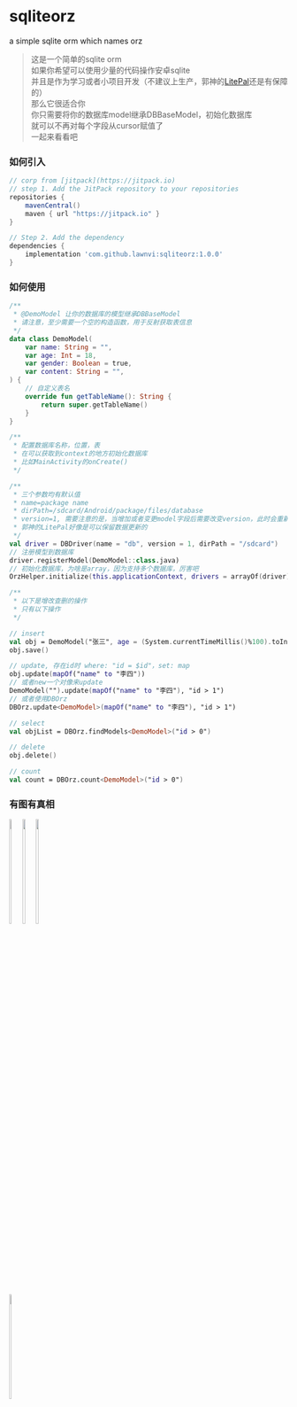 # sqliteorz

a simple sqlite orm which names orz

> 这是一个简单的sqlite orm  
> 如果你希望可以使用少量的代码操作安卓sqlite   
> 并且是作为学习或者小项目开发（不建议上生产，郭神的[LitePal](https://github.com/guolindev/LitePal)还是有保障的）  
> 那么它很适合你   
> 你只需要将你的数据库model继承DBBaseModel，初始化数据库   
> 就可以不再对每个字段从cursor赋值了   
> 一起来看看吧  
  
  
  
### 如何引入
```groovy
// corp from [jitpack](https://jitpack.io)
// step 1. Add the JitPack repository to your repositories
repositories {
    mavenCentral()
    maven { url "https://jitpack.io" }
}

// Step 2. Add the dependency
dependencies {
    implementation 'com.github.lawnvi:sqliteorz:1.0.0'
}

```
  
  
  
### 如何使用
```kotlin
/**
 * @DemoModel 让你的数据库的模型继承DBBaseModel
 * 请注意，至少需要一个空的构造函数，用于反射获取表信息
 */
data class DemoModel(
    var name: String = "",
    var age: Int = 18,
    var gender: Boolean = true,
    var content: String = "",
) {
    // 自定义表名
    override fun getTableName(): String {
        return super.getTableName()
    }
}

/**
 * 配置数据库名称，位置，表
 * 在可以获取到context的地方初始化数据库
 * 比如MainActivity的onCreate()
 */

/**
 * 三个参数均有默认值
 * name=package name
 * dirPath=/sdcard/Android/package/files/database
 * version=1, 需要注意的是，当增加或者变更model字段后需要改变version，此时会重新创建数据库，数据丢失
 * 郭神的LitePal好像是可以保留数据更新的
 */
val driver = DBDriver(name = "db", version = 1, dirPath = "/sdcard")
// 注册模型到数据库
driver.registerModel(DemoModel::class.java)
// 初始化数据库，为啥是array，因为支持多个数据库，厉害吧
OrzHelper.initialize(this.applicationContext, drivers = arrayOf(driver))

/**
 * 以下是增改查删的操作
 * 只有以下操作
 */

// insert
val obj = DemoModel("张三", age = (System.currentTimeMillis()%100).toInt())
obj.save()

// update, 存在id时 where: "id = $id"，set: map
obj.update(mapOf("name" to "李四"))
// 或者new一个对像来update
DemoModel("").update(mapOf("name" to "李四"), "id > 1")
// 或者使用DBOrz
DBOrz.update<DemoModel>(mapOf("name" to "李四"), "id > 1")

// select
val objList = DBOrz.findModels<DemoModel>("id > 0")

// delete
obj.delete()

// count
val count = DBOrz.count<DemoModel>("id > 0")

```




### 有图有真相
<div style="display: inline-block;">
<img  src="https://cdn.jsdelivr.net/gh/lawnvi/sqliteorz@main/.github/images/1.jpg" width="22%" />
<img  src="https://cdn.jsdelivr.net/gh/lawnvi/sqliteorz@main/.github/images/2.jpg" width="22%" />
<img  src="https://cdn.jsdelivr.net/gh/lawnvi/sqliteorz@main/.github/images/3.jpg" width="22%"/>
<img  src="https://cdn.jsdelivr.net/gh/lawnvi/sqliteorz@main/.github/images/4.jpg" width="22%">
</div>